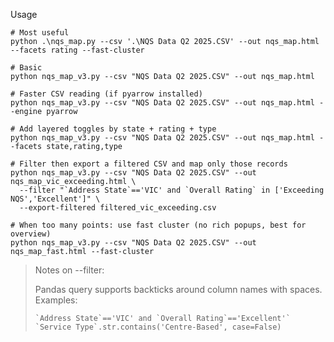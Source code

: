 Usage

```shell
# Most useful
python .\nqs_map.py --csv '.\NQS Data Q2 2025.CSV' --out nqs_map.html --facets rating --fast-cluster

# Basic
python nqs_map_v3.py --csv "NQS Data Q2 2025.CSV" --out nqs_map.html

# Faster CSV reading (if pyarrow installed)
python nqs_map_v3.py --csv "NQS Data Q2 2025.CSV" --out nqs_map.html --engine pyarrow

# Add layered toggles by state + rating + type
python nqs_map_v3.py --csv "NQS Data Q2 2025.CSV" --out nqs_map.html --facets state,rating,type

# Filter then export a filtered CSV and map only those records
python nqs_map_v3.py --csv "NQS Data Q2 2025.CSV" --out nqs_map_vic_exceeding.html \
  --filter "`Address State`=='VIC' and `Overall Rating` in ['Exceeding NQS','Excellent']" \
  --export-filtered filtered_vic_exceeding.csv

# When too many points: use fast cluster (no rich popups, best for overview)
python nqs_map_v3.py --csv "NQS Data Q2 2025.CSV" --out nqs_map_fast.html --fast-cluster
```

> Notes on --filter:
> 
> Pandas query supports backticks around column names with spaces.
> Examples:
> 
> ```
> `Address State`=='VIC' and `Overall Rating`=='Excellent'`
> `Service Type`.str.contains('Centre-Based', case=False)
> ```